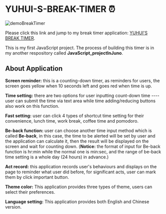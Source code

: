 # YUHUI-S-BREAK-TIMER :alarm_clock:  
  
![demoBreakTimer](https://user-images.githubusercontent.com/84819219/133723645-49136724-1226-4c83-af31-66c182e0b9ae.png)  
  
Please click this link and jump to my break timer application: [YUHUI'S BREAK TIMER](https://domaine-hugh.github.io/YUHUI-BREAK-TIMER/).   
  
This is my first JavaScript project. The process of building this timer is in my another respository called __JavaScript_projectInJuno__.  
  
  
## About Application  
  
**Screen reminder:** this is a counting-down timer, as reminders for users, the screen goes yellow when 10 seconds left and goes red when time is up.  
  
**Time setting:** there are two options for user inputting count-down time ---- user can submit the time via text area while time adding/reducing buttons also work on this function.  
  
**Fast setting:** user can click 4 types of shortcut time setting for their convenience, lunch time, work break, coffee time and pomodoro.  
  
**Be-back function:** user can choose another time input method which is called **Be-back**, in this case, the time to be alerted will be set by user and the application can calculate it, then the result will be displayed on the screen and wait for counting down. (**Notice:** the format of input for Be-back function is hr:min while the normal one is min:sec, and the range of be-back time setting is a whole day (24 hours) in advance.)  
  
**Act record:** this application records user's behaviours and displays on the page to reminder what user did before, for significant acts, user can mark them by click important button.
  
**Theme color:** This application provides three types of theme, users can select their preferences.  
  
**Language setting:** This application provides both English and Chinese version.
